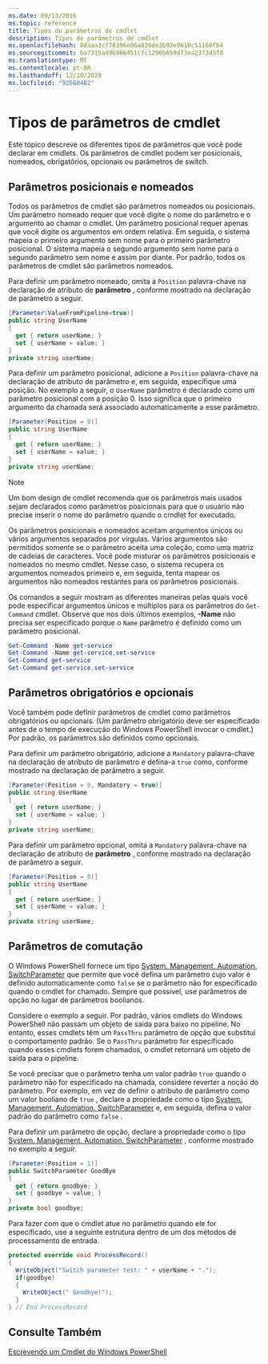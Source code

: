 ```yaml
---
ms.date: 09/13/2016
ms.topic: reference
title: Tipos de parâmetros de cmdlet
description: Tipos de parâmetros de cmdlet
ms.openlocfilehash: 8daaa3c778396e06a826de3b93e0610c51160fb4
ms.sourcegitcommit: ba7315a496986451cfc1296b659d73ea2373d3f0
ms.translationtype: MT
ms.contentlocale: pt-BR
ms.lasthandoff: 12/10/2020
ms.locfileid: "92660482"
---
```

# <a name="types-of-cmdlet-parameters"></a>Tipos de parâmetros de cmdlet

Este tópico descreve os diferentes tipos de parâmetros que você pode declarar em cmdlets. Os parâmetros de cmdlet podem ser posicionais, nomeados, obrigatórios, opcionais ou parâmetros de switch.

## <a name="positional-and-named-parameters"></a>Parâmetros posicionais e nomeados

Todos os parâmetros de cmdlet são parâmetros nomeados ou posicionais. Um parâmetro nomeado requer que você digite o nome do parâmetro e o argumento ao chamar o cmdlet. Um parâmetro posicional requer apenas que você digite os argumentos em ordem relativa. Em seguida, o sistema mapeia o primeiro argumento sem nome para o primeiro parâmetro posicional. O sistema mapeia o segundo argumento sem nome para o segundo parâmetro sem nome e assim por diante. Por padrão, todos os parâmetros de cmdlet são parâmetros nomeados.

Para definir um parâmetro nomeado, omita a `Position` palavra-chave na declaração de atributo de **parâmetro** , conforme mostrado na declaração de parâmetro a seguir.

```csharp
[Parameter(ValueFromPipeline=true)]
public string UserName
{
  get { return userName; }
  set { userName = value; }
}
private string userName;
```

Para definir um parâmetro posicional, adicione a `Position` palavra-chave na declaração de atributo de parâmetro e, em seguida, especifique uma posição. No exemplo a seguir, o `UserName` parâmetro é declarado como um parâmetro posicional com a posição 0. Isso significa que o primeiro argumento da chamada será associado automaticamente a esse parâmetro.

```csharp
[Parameter(Position = 0)]
public string UserName
{
  get { return userName; }
  set { userName = value; }
}
private string userName;
```

> [!NOTE]
> Um bom design de cmdlet recomenda que os parâmetros mais usados sejam declarados como parâmetros posicionais para que o usuário não precise inserir o nome do parâmetro quando o cmdlet for executado.

Os parâmetros posicionais e nomeados aceitam argumentos únicos ou vários argumentos separados por vírgulas. Vários argumentos são permitidos somente se o parâmetro aceita uma coleção, como uma matriz de cadeias de caracteres. Você pode misturar os parâmetros posicionais e nomeados no mesmo cmdlet. Nesse caso, o sistema recupera os argumentos nomeados primeiro e, em seguida, tenta mapear os argumentos não nomeados restantes para os parâmetros posicionais.

Os comandos a seguir mostram as diferentes maneiras pelas quais você pode especificar argumentos únicos e múltiplos para os parâmetros do `Get-Command` cmdlet. Observe que nos dois últimos exemplos, **-Name** não precisa ser especificado porque o `Name` parâmetro é definido como um parâmetro posicional.

```powershell
Get-Command -Name get-service
Get-Command -Name get-service,set-service
Get-Command get-service
Get-Command get-service,set-service
```

## <a name="mandatory-and-optional-parameters"></a>Parâmetros obrigatórios e opcionais

Você também pode definir parâmetros de cmdlet como parâmetros obrigatórios ou opcionais. (Um parâmetro obrigatório deve ser especificado antes de o tempo de execução do Windows PowerShell invocar o cmdlet.)  Por padrão, os parâmetros são definidos como opcionais.

Para definir um parâmetro obrigatório, adicione a `Mandatory` palavra-chave na declaração de atributo de parâmetro e defina-a `true` como, conforme mostrado na declaração de parâmetro a seguir.

```csharp
[Parameter(Position = 0, Mandatory = true)]
public string UserName
{
  get { return userName; }
  set { userName = value; }
}
private string userName;
```

Para definir um parâmetro opcional, omita a `Mandatory` palavra-chave na declaração de atributo de **parâmetro** , conforme mostrado na declaração de parâmetro a seguir.

```csharp
[Parameter(Position = 0)]
public string UserName
{
  get { return userName; }
  set { userName = value; }
}
private string userName;
```

## <a name="switch-parameters"></a>Parâmetros de comutação

O Windows PowerShell fornece um tipo [System. Management. Automation. SwitchParameter](/dotnet/api/System.Management.Automation.SwitchParameter) que permite que você defina um parâmetro cujo valor é definido automaticamente como `false` se o parâmetro não for especificado quando o cmdlet for chamado. Sempre que possível, use parâmetros de opção no lugar de parâmetros boolianos.

Considere o exemplo a seguir. Por padrão, vários cmdlets do Windows PowerShell não passam um objeto de saída para baixo no pipeline. No entanto, esses cmdlets têm um `PassThru` parâmetro de opção que substitui o comportamento padrão. Se o `PassThru` parâmetro for especificado quando esses cmdlets forem chamados, o cmdlet retornará um objeto de saída para o pipeline.

Se você precisar que o parâmetro tenha um valor padrão `true` quando o parâmetro não for especificado na chamada, considere reverter a noção do parâmetro. Por exemplo, em vez de definir o atributo de parâmetro como um valor booliano de `true` , declare a propriedade como o tipo [System. Management. Automation. SwitchParameter](/dotnet/api/System.Management.Automation.SwitchParameter) e, em seguida, defina o valor padrão do parâmetro como `false` .

Para definir um parâmetro de opção, declare a propriedade como o tipo [System. Management. Automation. SwitchParameter](/dotnet/api/System.Management.Automation.SwitchParameter) , conforme mostrado no exemplo a seguir.

```csharp
[Parameter(Position = 1)]
public SwitchParameter GoodBye
{
  get { return goodbye; }
  set { goodbye = value; }
}
private bool goodbye;
```

Para fazer com que o cmdlet atue no parâmetro quando ele for especificado, use a seguinte estrutura dentro de um dos métodos de processamento de entrada.

```csharp
protected override void ProcessRecord()
{
  WriteObject("Switch parameter test: " + userName + ".");
  if(goodbye)
  {
    WriteObject(" Goodbye!");
  }
} // End ProcessRecord
```

## <a name="see-also"></a>Consulte Também

[Escrevendo um Cmdlet do Windows PowerShell](./writing-a-windows-powershell-cmdlet.md)

